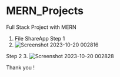 # MERN_Projects
Full Stack Project with MERN
1. File ShareApp
Step 1
2. ![Screenshot 2023-10-20 002816](https://github.com/Sujitmaurya123/MERN_Projects/assets/113910576/f0574c08-6950-4059-b098-1c48aa2aec29)

Step 2
3. 
![Screenshot 2023-10-20 002828](https://github.com/Sujitmaurya123/MERN_Projects/assets/113910576/3a96d9fb-92df-47b5-8083-8b562afc3269)

Thank you !
